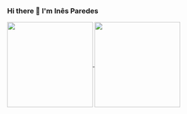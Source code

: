 ### Hi there 👋 I'm Inês Paredes

<a href="https://github.com/Paguedes875/github-readme-stats">
  <img height=200 align="center" src="https://github-readme-stats.vercel.app/api?username=Paguedes875&show_icons=true&theme=dracula" />
</a>
<a href="https://github.com/Paguedes875/convoychat">
  <img height=200 align="center" src="https://github-readme-stats.vercel.app/api/top-langs?username=Paguedes875&layout=compact&langs_count=8&card_width=320&show_icons=true&theme=dracula&include_forks=true" />
</a>

